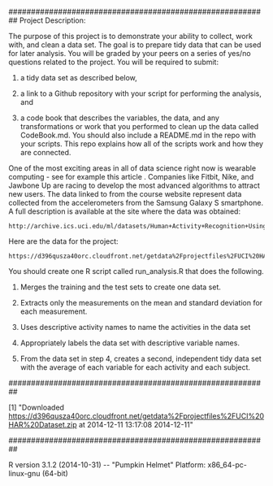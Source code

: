 




##########################################################
Project Description:

The purpose of this project is to demonstrate your ability to collect, work with, and clean a
data set. The goal is to prepare tidy data that can be used for later analysis. You will be
graded by your peers on a series of yes/no questions related to the project. You will be
required to submit: 

   1) a tidy data set as described below, 
   
   2) a link to a Github repository with your script for performing the analysis, and 
   
   3) a code book that describes the variables, the data, and any transformations or work that
      you performed to clean up the data called CodeBook.md. You should also include a 
      README.md in the repo with your scripts. This repo explains how all of the scripts work 
      and how they are connected.  

One of the most exciting areas in all of data science right now is wearable computing - see for
example this article . Companies like Fitbit, Nike, and Jawbone Up are racing to develop the
most advanced algorithms to attract new users. The data linked to from the course website
represent data collected from the accelerometers from the Samsung Galaxy S smartphone. A full
description is available at the site where the data was obtained: 

    http://archive.ics.uci.edu/ml/datasets/Human+Activity+Recognition+Using+Smartphones 

Here are the data for the project: 

    https://d396qusza40orc.cloudfront.net/getdata%2Fprojectfiles%2FUCI%20HAR%20Dataset.zip 

You should create one R script called run_analysis.R that does the following. 

   1. Merges the training and the test sets to create one data set.

   2. Extracts only the measurements on the mean and standard deviation for each measurement. 

   3. Uses descriptive activity names to name the activities in the data set
   
   4. Appropriately labels the data set with descriptive variable names. 
   
   5. From the data set in step 4, creates a second, independent tidy data set with the
      average of each variable for each activity and each subject.


##########################################################

[1] "Downloaded https://d396qusza40orc.cloudfront.net/getdata%2Fprojectfiles%2FUCI%20HAR%20Dataset.zip at 2014-12-11 13:17:08 2014-12-11"

##########################################################

R version 3.1.2 (2014-10-31) -- "Pumpkin Helmet"
Platform: x86_64-pc-linux-gnu (64-bit)
